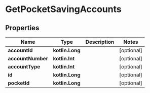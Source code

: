 
# GetPocketSavingAccounts

## Properties
| Name | Type | Description | Notes |
| ------------ | ------------- | ------------- | ------------- |
| **accountId** | **kotlin.Long** |  |  [optional] |
| **accountNumber** | **kotlin.Int** |  |  [optional] |
| **accountType** | **kotlin.Int** |  |  [optional] |
| **id** | **kotlin.Long** |  |  [optional] |
| **pocketId** | **kotlin.Long** |  |  [optional] |



